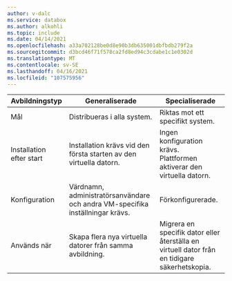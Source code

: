 ```yaml
---
author: v-dalc
ms.service: databox
ms.author: alkohli
ms.topic: include
ms.date: 04/14/2021
ms.openlocfilehash: a33a702128be0d8e90b3db635001dbfbdb279f2a
ms.sourcegitcommit: d3bcd46f71f578ca2fd8ed94c3cdabe1c1e0302d
ms.translationtype: MT
ms.contentlocale: sv-SE
ms.lasthandoff: 04/16/2021
ms.locfileid: "107575956"
---
```

|Avbildningstyp  |Generaliserade  |Specialiserade  |
|---------|---------|---------|
|Mål     |Distribueras i alla system.         | Riktas mot ett specifikt system.        |
|Installation efter start     | Installation krävs vid den första starten av den virtuella datorn.          | Ingen konfiguration krävs. <br> Plattformen aktiverar den virtuella datorn.        |
|Konfiguration     |Värdnamn, administratörsanvändare och andra VM-specifika inställningar krävs.         |Förkonfigurerade.         |
|Används när     |Skapa flera nya virtuella datorer från samma avbildning.         |Migrera en specifik dator eller återställa en virtuell dator från en tidigare säkerhetskopia.         |
